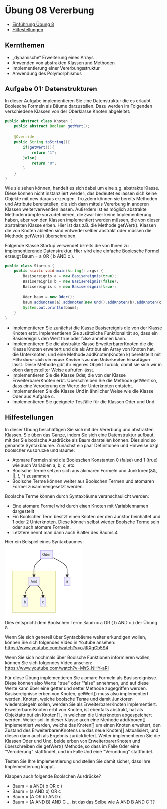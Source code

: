 # Übung 08 Vererbung

- [Einführung Übung 8](usefulTips/uebung-08-einfuerung.pdf)
- [Hilfestellungen](#hilfestellungen)


## Kernthemen
- „dynamische“ Erweiterung eines Arrays
- Anwenden von abstrakten Klassen und Methoden
- Implementierung einer Vererbungsstruktur
- Anwendung des Polymorphismus

## Aufgabe 01: Datenstrukturen
In dieser Aufgabe implementieren Sie eine Datenstruktur die es erlaubt Boolesche Formeln als Bäume
darzustellen. Dazu werden im Folgenden verschiedene Klassen von der Oberklasse Knoten abgeleitet:

````java
public abstract class Knoten { 
    public abstract Boolean getWert();
    
    @Override
    public String toString(){
        if(getWert()){
            return "1";
        }else{
            return "0";
        }
    }
}
````

Wie sie sehen können, handelt es sich dabei um eine s.g. abstrakte Klasse. Diese können nicht
instanziiert werden, das bedeutet es lassen sich keine Objekte mit new daraus erzeugen. Trotzdem
können sie bereits Methoden und Attribute bereitstellen, die sich dann mittels Vererbung in anderen
Klassen weiterverwenden lassen. Außerdem ist es möglich abstrakte Methodenrümpfe vorzudefinieren,
die zwar hier keine Implementierung haben, aber von den Klassen implementiert werden müssen, die
von dieser abstrakten Klasse erben. Hier ist das z.B. die Methode getWert(). Klassen die von Knoten
ableiten sind entweder selber abstrakt oder müssen die Methode getWert() überschreiben.  

Folgende Klasse Startup verwendet bereits die von Ihnen zu implementierende Datenstruktur. Hier wird
eine einfache Boolesche Formel erzeugt Baum = a OR ( b AND c ).

````java
public class Startup {
    public static void main(String[] args) {
        Basisereignis a = new Basisereignis(true);
        Basisereignis b = new Basisereignis(false);
        Basisereignis c = new Basisereignis(true);
    
        Oder baum = new Oder();
        baum.addKnoten(a).addKnoten(new Und().addKnoten(b).addKnoten(c));
        System.out.println(baum);
    }
}
````
- Implementieren Sie zunächst die Klasse Basisereignis die von der Klasse Knoten erbt.
  Implementieren Sie zusätzliche Funktionalität so, dass ein Basisereignis den Wert true oder
  false annehmen kann.
- Implementieren Sie die abstrakte Klasse ErweiterbarerKnoten die die Klasse Knoten
  erweitert und die als Attribut ein Array von Knoten hat, die Unterknoten, und eine Methode
  addKnoten(Knoten k) bereitstellt mit Hilfe derer sich ein neuer Knoten k zu den
  Unterknoten hinzufügen lässt. Diese Methode gibt ihr eigenes Objekt zurück, damit sie sich wir
  in oben dargestellter Weise aufrufen lässt.
- Implementieren Sie die Klasse Oder, die von der Klasse ErweiterbarerKnoten erbt.
  Überschreiben Sie die Methode getWert so, dass eine Veroderung der Werte der Unterknoten
  entsteht.
- Implementieren Sie die Klasse Und in ähnlicher Weise wie die Klasse Oder aus Aufgabe c.
- Implementieren Sie geeignete Testfälle für die Klassen Oder und Und.

## Hilfestellungen

In dieser Übung beschäftigen Sie sich mit der Vererbung und abstrakten Klassen. Sie üben das Ganze, indem Sie sich eine Datenstruktur aufbaut, mit der Sie boolsche Ausdrücke als Baum darstellen können. Dies sind so genannte Syntaxbäume. Zunächst ein paar Definitionen und Hinweise bzgl boolscher Ausdrücke und Bäume:
- Atomare Formeln sind die Booleschen Konstanten 0 (false) und 1 (true) wie auch Variablen a, b, c, etc.
- Boolsche Terme setzen sich aus atomaren Formeln und Junktoren(&&, ||, !, ^) zusammen
- Boolsche Terme können weiter aus Boolschen Termen und atomaren Formel zusammengesetzt werden.

Boolsche Terme können durch Syntaxbäume veranschaulicht werden:
- Eine atomare Formel wird durch einen Knoten mit Variablennamen dargestellt
- Ein Boolscher Term besitzt einen Knoten der den Junktor beinhaltet und 1 oder 2 Unterknoten. Diese können selbst wieder Boolsche Terme sein oder auch atomare Formeln.
- Letztere nennt man dann auch Blätter des Baums.4

Hier ein Beispiel eines Syntaxbaumes:  
<img alt="Baum" src="../Uebung08/usefulTips/baum.png" width="250"/>  
Dies entspricht dem Boolschen Term:     Baum = a OR ( b AND c ) der Übung 8.

Wenn Sie sich generell über Syntaxbäume weiter erkundigen wollen, können Sie sich folgendes Video in Youtube ansehen:
https://www.youtube.com/watch?v=oJjRXgCb5S4

Wenn Sie sich nochmals über Boolsche Funktionen informieren wollen, können Sie sich folgendes Video ansehen:
https://www.youtube.com/watch?v=MhS_NHY-aRI

Für diese Übung implementieren Sie atomare Formeln als Basisereignisse. Diese können also Werte "true" oder "false"
annehmen, und auf diese Werte kann über eine getter und setter Methode zugegriffen werden. Basisereignisse
erben von Knoten, getWert() muss also implementiert werden.
Knoten, welche boolsche Terme und damit Junktoren wiederspiegeln sollen, werden Sie als ErweiterbarerKnoten
implementiert. ErweiterbarerKnoten erbt von Knoten, ist ebenfalls abstrakt, hat als Objektattribut ein Knoten[]
, in welchem die Unterknoten abgespeichert werden. Weiter soll in dieser Klasse auch eine Methode addKnoten()
implementiert werden, welche das Knoten[] um einen Knoten erweitert, den Zustand des ErweiterbarenKnotens 
um das neue Knoten[] aktualisiert, und diesen dann auch als Ergebnis zurück liefert.
Weiter implementieren Sie die Klassen Oder und Und, beide erben von ErweiterbarerKnoten und überschreiben die getWert()
Methode, so dass im Falle Oder eine "Veroderung" stattfindet, und im Falle Und eine "Verundung" stattfindet.


Testen Sie Ihre Implementierung und stellen Sie damit sicher, dass Ihre Implementierung klappt.

Klappen auch folgende Boolschen Ausdrücke?
- Baum = a AND( b OR c )
- Baum = (a AND b) OR c
- Baum = (A OR b) AND c
- Baum = (A AND B) AND C   ... ist das das Selbe wie A AND B AND C ??
